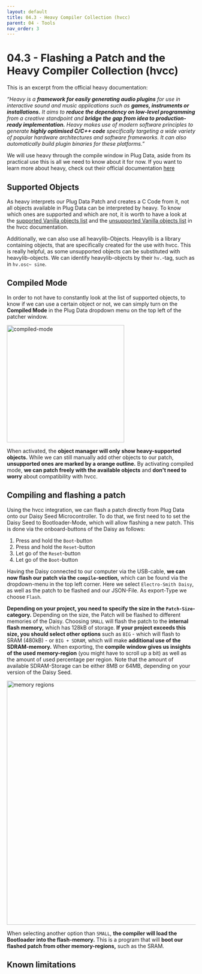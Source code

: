 ```yaml
---
layout: default
title: 04.3 - Heavy Compiler Collection (hvcc)
parent: 04 - Tools
nav_order: 3
---
```


# 04.3 - Flashing a Patch and the Heavy Compiler Collection (hvcc)

This is an excerpt from the official heavy documentation:

_“Heavy is a **framework for easily generating audio plugins** for use in interactive sound and music applications such as **games, instruments or installations.**
It aims to **reduce the dependency on low-level programming** from a creative standpoint and **bridge the gap from idea to production-ready implementation.**
Heavy makes use of modern software principles to generate **highly optimised C/C++ code** specifically targeting a wide variety of popular hardware architectures and software frameworks. It can also automatically build plugin binaries for these platforms.”_

We will use heavy through the compile window in Plug Data, aside from its practical use this is all we need to know about it for now. If you want to learn more about heavy, check out their official documentation [here](https://github.com/Wasted-Audio/hvcc) 


## Supported Objects

As heavy interprets our Plug Data Patch and creates a C Code from it, not all objects available in Plug Data can be interpreted by heavy. To know which ones are supported and which are not, it is worth to have a look at the [supported Vanilla objects list](https://github.com/Wasted-Audio/hvcc/blob/develop/docs/09.supported_vanilla_objects.md) and the [unsupported Vanilla objects list](https://github.com/Wasted-Audio/hvcc/blob/develop/docs/10.unsupported_vanilla_objects.md) in the hvcc documentation. 

Additionally, we can also use all heavylib-Objects. Heavylib is a library containing objects, that are specifically created for the use with hvcc. This is really helpful, as some unsupported objects can be substituted with heavylib-objects. We can identify heavylib-objects by their `hv.`-tag, such as in `hv.osc~ sine`.

## Compiled Mode

In order to not have to constantly look at the list of supported objects, to know if we can use a certain object or not, we can simply turn on the **Compiled Mode** in the Plug Data dropdown menu on the top left of the patcher window.

<img width="313" alt="compiled-mode" src="https://github.com/user-attachments/assets/7b2cf893-de0e-40b8-a1de-602555127de5" />

When activated, the **object manager will only show heavy-supported objects.** While we can still manually add other objects to our patch, **unsupported ones are marked by a orange outline.** By activating compiled mode, **we can patch freely with the available objects** and **don't need to worry** about compatibility with hvcc.


## Compiling and flashing a patch

Using the hvcc integration, we can flash a patch directly from Plug Data onto our Daisy Seed Microcontroller. To do that, we first need to to set the Daisy Seed to Bootloader-Mode, which will allow flashing a new patch. This is done via the onboard-buttons of the Daisy as follows:

1. Press and hold the `Boot`-button
2. Press and hold the `Reset`-button
3. Let go of the `Reset`-button
4. Let go of the `Boot`-button

Having the Daisy connected to our computer via the USB-cable, **we can now flash our patch via the `compile`-section,** which can be found via the dropdown-menu in the top left corner. Here we select `Electro-Smith Daisy`, as well as the patch to be flashed and our JSON-File. As export-Type we choose `Flash`. 

**Depending on your project, you need to specify the size in the `Patch-Size`-category.** Depending on the size, the Patch will be flashed to different memories of the Daisy. Choosing `SMALL` will flash the patch to the **internal flash memory,** which has 128kB of storage. **If your project exceeds this size, you should select other options** such as `BIG` - which will flash to SRAM (480kB) - or `BIG + SDRAM`, which will make **additional use of the SDRAM-memory.** When exporting, the **compile window gives us insights of the used memory-region** (you might have to scroll up a bit) as well as the amount of used percentage per region. Note that the amount of available SDRAM-Storage can be either 8MB or 64MB, depending on your version of the Daisy Seed.

<img width="651" alt="memory regions" src="https://github.com/user-attachments/assets/b5e2697c-44d0-47a0-bb09-2064ac5cab96" />

When selecting another option than `SMALL`, **the compiler will load the Bootloader into the flash-memory.** This is a program that will **boot our flashed patch from other memory-regions,** such as the SRAM.



## Known limitations
